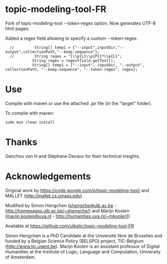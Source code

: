 # topic-modeling-tool-FR

Fork of topic-modeling-tool --token-regex option. Now generates UTF-8 html pages.

Added a regex field allowing to specify a custom --token-regex.
``` 
  //         String[] temp1 = {"--input",inputDir,"--output",collectionPath,"--keep-sequence"};
  //         String regex = "[\\p{L}\\p{P}]*\\p{L}";
            String regex = regexTfield.getText();
            String[] temp1 = {"--input", inputDir, "--output", collectionPath, "--keep-sequence", "--token-regex", regex};
``` 

# Use

Compile with maven or use the attached .jar file (in the "target" folder).

To compile with maven:
```
sudo mvn clean install 
``` 

# Thanks

Genchou von H and Stéphane Devaux for their technical insights.

# Acknowledgements

Original work by https://code.google.com/p/topic-modeling-tool/ and MALLET (http://mallet.cs.umass.edu)

Modified by Simon Hengchen (shengche@ulb.ac.be - http://homepages.ulb.ac.be/~shengche/) and Marijn Koolen (marijn.koolen@uva.nl - http://humanities.uva.nl/~mkoolen1)

Available at https://github.com/ulbstic/topic-modeling-tool-FR


Simon Hengchen is a PhD Candidate at the Université libre de Bruxelles and funded by a Belgian Science Policy (BELSPO) project, TIC-Belgium (http://www.tic.ugent.be).
Marijn Koolen is an assistant professor of Digital Humanities at the Institute of Logic, Language and Computation, University of Amsterdam.
